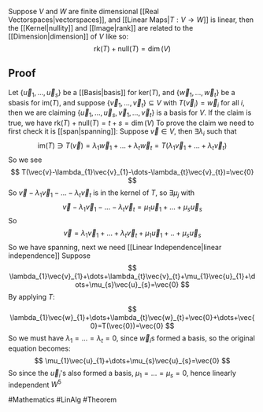 Suppose $V$ and $W$ are finite dimensional [[Real Vectorspaces|vectorspaces]], and [[Linear Maps|$T:V\to W$]] is linear, then the [[Kernel|nullity]] and [[Image|rank]] are related to the [[Dimension|dimension]] of $V$ like so:
$$
\text{rk}(T)+\text{null}(T)=\dim(V)
$$
## Proof
Let $\{ \vec{u}_{1},\dots,\vec{u}_{s} \}$ be a [[Basis|basis]] for $\text{ker}(T)$, and $\{ \vec{w}_{1},\dots,\vec{w}_{t} \}$ be a sbasis for $\text{im}(T)$, and suppose $\{ \vec{v}_{1},\dots,\vec{v}_{t} \}\subseteq V$ with $T(\vec{v}_{i})=\vec{w}_{i}$ for all $i$, then we are claiming $\{ \vec{u}_{1},\dots,\vec{u}_{s},\vec{v}_{1},\dots,\vec{v}_{t} \}$ is a basis for $V$. If the claim is true, we have $\text{rk}(T)+\text{null}(T)=t+s=\dim(V)$
To prove the claim we need to first check it is [[span|spanning]]:
Suppose $\vec{v}\in V$, then $\exists\lambda_{i}$ such that 
$$
\text{im}(T)\ni T(\vec{v})=\lambda_{1}\vec{w}_{1}+\dots+\lambda_{t}\vec{w}_{t}=T(\lambda_{1}\vec{v}_{1}+\dots+\lambda_{t}\vec{v}_{t})
$$
So we see
$$
T(\vec{v}-\lambda_{1}\vec{v}_{1}-\dots-\lambda_{t}\vec{v}_{t})=\vec{0}
$$
So $\vec{v}-\lambda_{1}\vec{v}_{1}-\dots-\lambda_{t}\vec{v}_{t}$ is in the kernel of $T$, so $\exists \mu_{j}$ with
$$
\vec{v}-\lambda_{1}\vec{v}_{1}-\dots-\lambda_t\vec{v}_{t}=\mu_{1}\vec{u}_{1}+\dots+\mu_{s}\vec{u}_{s}
$$
So
$$
\vec{v}=\lambda_{1}\vec{v}_{1}+\dots+\lambda_{t}\vec{v}_{t}+\mu_{1}\vec{u}_{1}+..+\mu_{s}\vec{u}_{s}
$$
So we have spanning, next we need [[Linear Independence|linear independence]]
Suppose
$$
\lambda_{1}\vec{v}_{1}+\dots+\lambda_{t}\vec{v}_{t}+\mu_{1}\vec{u}_{1}+\dots+\mu_{s}\vec{u}_{s}=\vec{0}
$$
By applying $T$:
$$
\lambda_{1}\vec{w}_{1}+\dots+\lambda_{t}\vec{w}_{t}+\vec{0}+\dots+\vec{0}=T(\vec{0})=\vec{0}
$$
So we must have $\lambda_{1}=\dots=\lambda_{t}=0$, since $\vec{w}_{i}$s formed a basis, so the original equation becomes:
$$
\mu_{1}\vec{u}_{1}+\dots+\mu_{s}\vec{u}_{s}=\vec{0}
$$
So since the $\vec{u}_{i}$'s also formed a basis, $\mu_{1}=\dots=\mu_{s}=0$, hence linearly independent 
$W^{5}$

#Mathematics #LinAlg #Theorem 